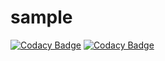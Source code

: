 # sample

[![Codacy Badge](https://api.codacy.com/project/badge/Grade/2739e18085c943e98927f4ab92e26e9d)](https://app.codacy.com/app/SharmaSonali1997/sample?utm_source=github.com&utm_medium=referral&utm_content=SharmaSonali1997/sample&utm_campaign=Badge_Grade_Dashboard)
[![Codacy Badge](https://api.codacy.com/project/badge/Grade/2739e18085c943e98927f4ab92e26e9d)](https://app.codacy.com/app/SharmaSonali1997/sample?utm_source=github.com&utm_medium=referral&utm_content=SharmaSonali1997/sample&utm_campaign=Badge_Grade_Dashboard)
